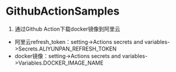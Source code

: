 # GithubActionSamples
1. 通过Github Action下载docker镜像到阿里云
- 阿里云refresh_token：setting->Actions secrets and variables->Secrets.ALIYUNPAN_REFRESH_TOKEN
- docker镜像：setting->Actions secrets and variables->Variables.DOCKER_IMAGE_NAME
